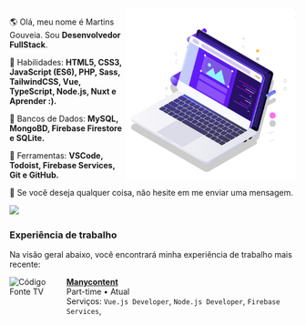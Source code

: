 <!--<img src="https://raw.githubusercontent.com/MicaelliMedeiros/micaellimedeiros/master/image/computer-illustration.png" min-width="400px" max-width="400px" width="400px" align="right" alt="Computador iuriCode">-->

<img src="pc.svg" min-width="300px" max-width="300px" width="300px" align="right" alt="Computador">

<p align="left"> 
  🌎 Olá, meu nome é Martins Gouveia. Sou <strong>Desenvolvedor FullStack</strong>.
</p>

<p align="left">
  🦄 Habilidades: <strong>HTML5, CSS3, JavaScript (ES6), PHP, Sass, TailwindCSS, Vue, TypeScript, Node.js, Nuxt e Aprender :).</strong>
</p>

<p align="left">
🦄 Bancos de Dados: <strong>MySQL, MongoBD, Firebase Firestore e SQLite.</strong>
</p>

<p align="left">
  💼 Ferramentas: <strong>VSCode, Todoist, Firebase Services, Git e GitHub.</strong>
</p>

<p align="left">
  💌 Se você deseja qualquer coisa, não hesite em me enviar uma mensagem.
</p>

<p align="left">  
  <a
    href="https://www.linkedin.com/in/martins-gouveia"
    target="_blank"
    alt="Linkedin"
  >
    <img src="https://img.shields.io/badge/-Linkedin-1C1C1C?style=for-the-badge&logo=Linkedin&logoColor=00FFFF&link=https://www.linkedin.com/in/iuricode"/>
  </a>
</p>

### Experiência de trabalho

Na visão geral abaixo, você encontrará minha experiência de trabalho mais recente:

[<img align="left" height="100px" width="100px" alt="Código Fonte TV" src="https://manycontent.com/favicon.ico"/>](https://www.instagram.com/manycontent/)

[**Manycontent**](https://www.instagram.com/manycontent/) \
 Part-time • Atual\
Serviços: `Vue.js Developer`, `Node.js Developer`, `Firebase Services`, \
<br/>
